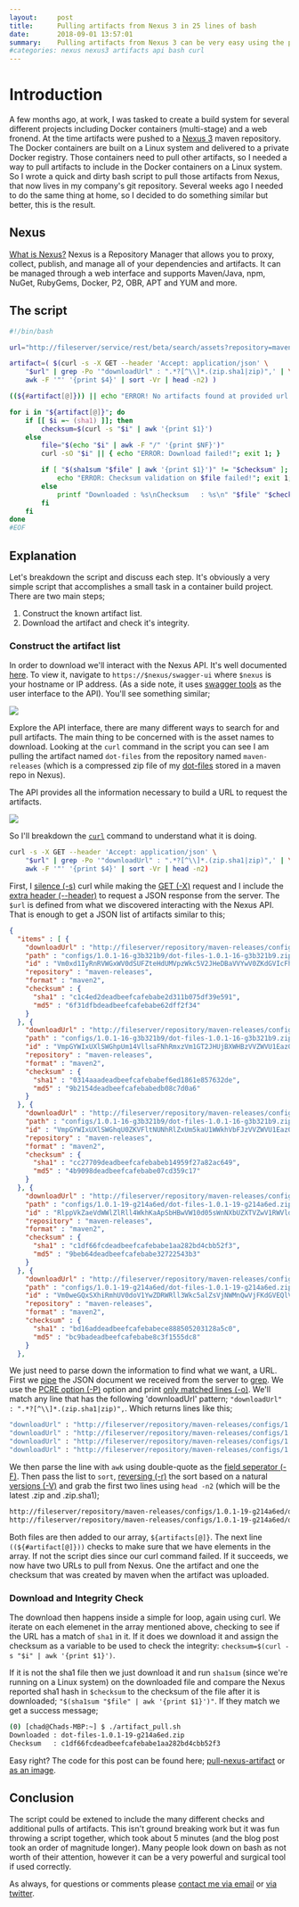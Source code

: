 ```yaml
---
layout:     post
title:      Pulling artifacts from Nexus 3 in 25 lines of bash
date:       2018-09-01 13:57:01
summary:    Pulling artifacts from Nexus 3 can be very easy using the provided API. This is an example of how to pull (and check the integrity of) an artifact in less than 25 lines of bash.
#categories: nexus nexus3 artifacts api bash curl
---
```


# Introduction

A few months ago, at work, I was tasked to create a build system for several different projects including Docker containers (multi-stage) and a web fronend.  At the time artifacts were pushed to a [Nexus 3](https://www.sonatype.com/nexus-repository-oss) maven repository.  The Docker containers are built on a Linux system and delivered to a private Docker registry.  Those containers need to pull other artifacts, so I needed a way to pull artifacts to include in the Docker containers on a Linux system.  So I wrote a quick and dirty bash script to pull those artifacts from Nexus, that now lives in my company's git repository.  Several weeks ago I needed to do the same thing at home, so I decided to do something similar but better, this is the result.

## Nexus

[What is Nexus?](https://blog.sonatype.com/2010/04/why-nexus-for-the-non-programmer/) Nexus is a Repository Manager that allows you to proxy, collect, publish, and manage all of your dependencies and artifacts.  It can be managed through a web interface and supports Maven/Java, npm, NuGet, RubyGems, Docker, P2, OBR, APT and YUM and more.

## The script

```bash
#!/bin/bash

url="http://fileserver/service/rest/beta/search/assets?repository=maven-releases&name=dot-files"

artifact=( $(curl -s -X GET --header 'Accept: application/json' \
    "$url" | grep -Po '"downloadUrl" : ".*?[^\\]*.(zip.sha1|zip)",' | \
    awk -F '"' '{print $4}' | sort -Vr | head -n2) )

((${#artifact[@]})) || echo "ERROR! No artifacts found at provided url!"

for i in "${artifact[@]}"; do
    if [[ $i =~ (sha1) ]]; then
        checksum=$(curl -s "$i" | awk '{print $1}')
    else
        file="$(echo "$i" | awk -F "/" '{print $NF}')"
        curl -sO "$i" || { echo "ERROR: Download failed!"; exit 1; }

        if [ "$(sha1sum "$file" | awk '{print $1}')" != "$checksum" ]; then
            echo "ERROR: Checksum validation on $file failed!"; exit 1;
        else
            printf "Downloaded : %s\nChecksum   : %s\n" "$file" "$checksum"
        fi
    fi
done
#EOF
```

## Explanation

Let's breakdown the script and discuss each step.  It's obviously a very simple script that accomplishes a small task in a container build project.  There are two main steps;

1. Construct the known artifact list.
2. Download the artifact and check it's integrity.

### Construct the artifact list

In order to download we'll interact with the Nexus API.  It's well documented [here](https://help.sonatype.com/repomanager3/rest-and-integration-api). To view it, navigate to `https://$nexus/swagger-ui` where `$nexus` is your hostname or IP address.  (As a side note, it uses [swagger tools](https://swagger.io/) as the user interface to the API). You'll see something similar;

<a href="https://i.imgur.com/yKYOPHU.png"><img src="https://i.imgur.com/yKYOPHUl.png"></a><br />

Explore the API interface, there are many different ways to search for and pull artifacts.  The main thing to be concerned with is the asset names to download.  Looking at the `curl` command in the script you can see I am pulling the artifact named `dot-files` from the repository named `maven-releases` (which is a compressed zip file of my [dot-files](https://github.com/chadmayfield/dot_files) stored in a maven repo in Nexus).  

The API provides all the information necessary to build a URL to request the artifacts.

<a href="https://i.imgur.com/mWLUiEs.png"><img src="https://i.imgur.com/mWLUiEsl.png"></a><br />

So I'll breakdown the [`curl`](https://curl.haxx.se/) command to understand what it is doing.

```bash
curl -s -X GET --header 'Accept: application/json' \
    "$url" | grep -Po '"downloadUrl" : ".*?[^\\]*.(zip.sha1|zip)",' | \
    awk -F '"' '{print $4}' | sort -Vr | head -n2)
```

First, I [silence (-s)](https://curl.haxx.se/docs/manpage.html#-s) curl while making the [GET (-X)](https://curl.haxx.se/docs/manpage.html#-X) request and I include the [extra header (--header)](https://curl.haxx.se/docs/manpage.html#-H) to request a JSON response from the server.  The `$url` is defined from what we discovered interacting with the Nexus API.  That is enough to get a JSON list of artifacts similar to this;

```json
{
  "items" : [ {
    "downloadUrl" : "http://fileserver/repository/maven-releases/configs/1.0.1-16-g3b321b9/dot-files-0.0.1-16-g3b321b9.zip",
    "path" : "configs/1.0.1-16-g3b321b9/dot-files-1.0.1-16-g3b321b9.zip",
    "id" : "Vm0xd1IyRnRVWGxWV0dSUFZteHdUMVpzWkc5V2JHeDBaVVYwV0ZKdGVIcFhhMk0",
    "repository" : "maven-releases",
    "format" : "maven2",
    "checksum" : {
      "sha1" : "c1c4ed2deadbeefcafebabe2d311b075df39e591",
      "md5" : "6f31dfbdeadbeefcafebabe62dff2f34"
    }
  }, {
    "downloadUrl" : "http://fileserver/repository/maven-releases/configs/1.0.1-16-g3b321b9/dot-files-0.0.1-16-g3b321b9.zip.md5",
    "path" : "configs/1.0.1-16-g3b321b9/dot-files-1.0.1-16-g3b321b9.zip.md5",
    "id" : "VmpGYWIxUXlSWGhpUm14VllsaFNhRmxzVm1GT2JHUjBXWHBzVVZWVU1Eaz0isak",
    "repository" : "maven-releases",
    "format" : "maven2",
    "checksum" : {
      "sha1" : "0314aaadeadbeefcafebabef6ed1861e857632de",
      "md5" : "9b2154deadbeefcafebabedb08c7d0a6"
    }
  }, {
    "downloadUrl" : "http://fileserver/repository/maven-releases/configs/1.0.1-16-g3b321b9/dot-files-0.0.1-16-g3b321b9.zip.sha1",
    "path" : "configs/1.0.1-16-g3b321b9/dot-files-1.0.1-16-g3b321b9.zip.sha1",
    "id" : "VmpGYWIxUXlSWGhqU0ZKVFltNUNhRlZxUm5kaU1WWkhVbFJzVVZWVU1Eaz0jnsj",
    "repository" : "maven-releases",
    "format" : "maven2",
    "checksum" : {
      "sha1" : "cc27709deadbeefcafebabeb14959f27a82ac649",
      "md5" : "4b9098deadbeefcafebabe07cd359c17"
    }
  }, {
    "downloadUrl" : "http://fileserver/repository/maven-releases/configs/1.0.1-19-g214a6ed/dot-files-0.0.1-19-g214a6ed.zip",
    "path" : "configs/1.0.1-19-g214a6ed/dot-files-1.0.1-19-g214a6ed.zip",
    "id" : "RlppVkZaeVdWWlZlRll4WkhKaApSbHBwVW10d05sWnNXbUZXTVZwV1RWVldhQXB",
    "repository" : "maven-releases",
    "format" : "maven2",
    "checksum" : {
      "sha1" : "c1df66fcdeadbeefcafebabe1aa282bd4cbb52f3",
      "md5" : "9beb64deadbeefcafebabe32722543b3"
    }
  }, {
    "downloadUrl" : "http://fileserver/repository/maven-releases/configs/1.0.1-19-g214a6ed/dot-files-0.0.1-19-g214a6ed.zip.md5",
    "path" : "configs/1.0.1-19-g214a6ed/dot-files-1.0.1-19-g214a6ed.zip.md5",
    "id" : "Vm0weGQxSXhiRmhUV0doV1YwZDRWRll3Wkc5alZsVjNWMnQwVjFKdGVEQlViRlp",
    "repository" : "maven-releases",
    "format" : "maven2",
    "checksum" : {
      "sha1" : "bd16addeadbeefcafebabece888505203128a5c0",
      "md5" : "bc9badeadbeefcafebabe8c3f1555dc8"
    }
  },
```

We just need to parse down the information to find what we want, a URL.  First we [pipe](https://en.wikipedia.org/wiki/Pipeline_(Unix)) the JSON document we received from the server to [grep](http://linuxcommand.org/lc3_man_pages/grep1.html).  We use the [PCRE option (-P)](https://www.gnu.org/software/grep/manual/grep.html#grep-Programs-1) option and print [only matched lines (-o)](https://www.gnu.org/software/grep/manual/grep.html#General-Output-Control).  We'll match any line that has the following 'downloadUrl' pattern; `"downloadUrl" : ".*?[^\\]*.(zip.sha1|zip)",`. Which returns lines like this;

```bash
"downloadUrl" : "http://fileserver/repository/maven-releases/configs/1.0.1-16-g3b321b9/dot-files-1.0.1-16-g3b321b9.zip",
"downloadUrl" : "http://fileserver/repository/maven-releases/configs/1.0.1-16-g3b321b9/dot-files-1.0.1-16-g3b321b9.zip.sha1",
"downloadUrl" : "http://fileserver/repository/maven-releases/configs/1.0.1-19-g214a6ed/dot-files-1.0.1-19-g214a6ed.zip",
"downloadUrl" : "http://fileserver/repository/maven-releases/configs/1.0.1-19-g214a6ed/dot-files-1.0.1-19-g214a6ed.zip.sha1",
```

We then parse the line with `awk` using double-quote as the [field seperator (-F)](https://www.gnu.org/software/gawk/manual/html_node/Field-Separators.html).  Then pass the list to `sort`, [reversing (-r)](https://shapeshed.com/unix-sort/#how-to-sort-in-reverse-order) the sort based on a natural [versions (-V)](http://man7.org/linux/man-pages/man1/sort.1.html) and grab the first two lines using `head -n2` (which will be the latest .zip and .zip.sha1);

```bash
http://fileserver/repository/maven-releases/configs/1.0.1-19-g214a6ed/dot-files-1.0.1-19-g214a6ed.zip.sha1
http://fileserver/repository/maven-releases/configs/1.0.1-19-g214a6ed/dot-files-1.0.1-19-g214a6ed.zip
```

Both files are then added to our array, `${artifacts[@]}`.  The next line `((${#artifact[@]}))` checks to make sure that we have elements in the array.  If not the script dies since our curl command failed.  If it succeeds, we now have two URLs to pull from Nexus.  One the artifact and one the checksum that was created by maven when the artifact was uploaded.

### Download and Integrity Check

The download then happens inside a simple for loop, again using curl.  We iterate on each elemenet in the array mentioned above, checking to see if the URL has a match of `sha1` in it.  If it does we download it and assign the checksum as a variable to be used to check the integrity: `checksum=$(curl -s "$i" | awk '{print $1}')`.

If it is not the sha1 file then we just download it and run `sha1sum` (since we're running on a Linux system) on the downloaded file and compare the Nexus reported sha1 hash in `$checksum` to the checksum of the file after it is downloaded; `"$(sha1sum "$file" | awk '{print $1}')"`.  If they match we get a success message;

```bash
(0) [chad@Chads-MBP:~] $ ./artifact_pull.sh 
Downloaded : dot-files-1.0.1-19-g214a6ed.zip
Checksum   : c1df66fcdeadbeefcafebabe1aa282bd4cbb52f3
```

Easy right? The code for this post can be found here; [pull-nexus-artifact](https://github.com/chadmayfield/pull-nexus-artifact) or <a href="https://i.imgur.com/l5YzEIs.png">as an image</a>.

## Conclusion

The script could be extened to include the many different checks and additional pulls of artifacts.  This isn't ground breaking work but it was fun throwing a script together, which took about 5 minutes (and the blog post took an order of magnitude longer).  Many people look down on bash as not worth of their attention, however it can be a very powerful and surgical tool if used correctly.

As always, for questions or comments please [contact me via email](https://chadmayfield.com/contact/) or [via twitter](https://twitter.com/chadrmayfield).<br />
